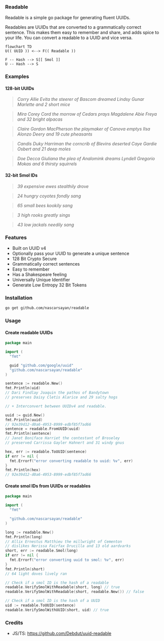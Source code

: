 ### Readable

Readable is a simple go package for generating fluent UUIDs.

Readables are UUIDs that are converted to a grammatically correct sentence. This makes them easy to remember and share, and adds spice to your life.
You can convert a readable to a UUID and vice versa.

```mermaid
flowchart TD
U(( UUID )) <--> F(( Readable ))

F -- Hash --> S[[ Smol ]]
U -- Hash --> S
```

### Examples

#### 128-bit UUIDs

> _Corry Allie Evita the steerer of Bascom dreamed Lindsy Gunar Marlette and 2 short mice_

> _Mira Corey Cord the morrow of Cedars prays Magdalene Abie Freya and 32 bright alpacas_

> _Claire Gordon MacPherson the playmaker of Canova emptys Ilsa Alonzo Deery and 19 cute pheasants_

> _Candis Duky Harriman the corncrib of Blevins deserted Caye Gardie Osbert and 21 deep moles_

> _Doe Decca Giuliana the plea of Analomink dreams Lyndell Gregorio Mokas and 6 thirsty squirrels_

#### 32-bit Smol IDs

> _39 expensive ewes stealthily drove_

> _24 hungry coyotes fondly sang_

> _65 small bees kookily sang_

> _3 high rooks greatly sings_

> _43 low jackals needily sang_

### Features

- Built on UUID v4
- Optionally pass your UUID to generate a unique sentence
- 128 Bit Crypto Secure
- Grammatically correct sentences
- Easy to remember
- Has a Shakespeare feeling
- Universally Unique Identifier
- Generate Low Entropy 32 Bit Tokens

### Installation

```bash
go get github.com/nascarsayan/readable
```

### Usage

#### Create readable UUIDs

```go
package main

import (
  "fmt"

  guid "github.com/google/uuid"
  "github.com/nascarsayan/readable"
)

sentence := readable.New()
fmt.Println(uid) 
// Dari Findlay Joaquin the pathos of Bandytown 
// preserves Daisy Cletis Alarice and 29 salty hogs

// + Interconvert between UUIDv4 and readable.

uuid := guid.New()
fmt.Println(uuid)
// 92e39d12-d0a6-4953-8999-edbf85f7ad66
sentence = readable.FromUUID(uuid)
fmt.Println(sentence)
// Janot Boniface Harriet the contestant of Broseley 
// preserved Carrissa Gayler Hahnert and 31 windy gnus

hex, err := readable.ToUUID(sentence)
if err != nil {
  fmt.Errorf("error converting readable to uuid: %v", err)
}
fmt.Println(hex)
// 92e39d12-d0a6-4953-8999-edbf85f7ad66
```

#### Create smol IDs from UUIDs or readables

```go
package main

import (
  "fmt"

  "github.com/nascarsayan/readable"
)

long := readable.New()
fmt.Println(long)
// Allix Ernestus Matthieu the millwright of Cementon 
// dislikes Nerissa Fairfax Drucilla and 13 old aardvarks
short, err := readable.Smol(long)
if err != nil {
  fmt.Errorf("error converting uuid to smol: %v", err)
}
fmt.Println(short)
// 64 light doves lively ran

// Check if a smol ID is the hash of a readable
readable.VerifySmolWithReadable(short, long) // true
readable.VerifySmolWithReadable(short, readable.New()) // false

// Check if a smol ID is the hash of a UUID
uid := readable.ToUUID(sentence)
readable.VerifySmolWithUUID(short, uid) // true
```

### Credits

- JS/TS: https://github.com/Debdut/uuid-readable
